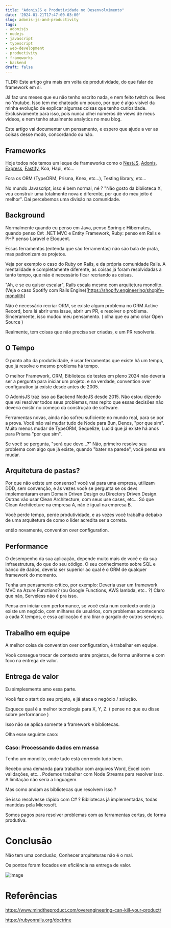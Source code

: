 ```yaml
---
title: "AdonisJS e Produtividade no Desenvolvimento"
date: '2024-01-21T17:47:00-03:00'
slug: adonis-js-and-productivity
tags:
- adonisjs
- nodejs
- javascript
- typescript
- web-development
- productivity
- frameworks
- backend
draft: false
---
```



TLDR: Este artigo gira mais em volta de produtividade, do que falar de framework em si.

Já faz uns meses que eu não tenho escrito nada, e nem feito twitch ou lives no Youtube. Isso tem me chateado um pouco, por que é algo visível da minha evolução de explicar algumas coisas que tenho curiosidade. Exclusivamente para isso, pois nunca olhei números de views de meus vídeos, e nem tenho atualmente analytics no meu blog.

Este artigo vai documentar um pensamento, e espero que ajude a ver as coisas desse modo, concordando ou não.

## Frameworks

Hoje todos nós temos um leque de frameworks como o [NestJS](https://nestjs.com/), [Adonis](https://learn.adonisjs.com/), [Express](https://expressjs.com/), [Fastify](https://fastify.dev/), Koa, Hapi, etc...

Fora os ORM (TypeORM, Prisma, Knex, etc...), Testing library, etc...

No mundo Javascript, isso é bem normal, né ? "Não gosto da biblioteca X, vou construir uma totalmente nova e diferente, por que do meu jeito é melhor". Daí percebemos uma divisão na comunidade.

## Background

Normalmente quando eu penso em Java, penso Spring e Hibernates, quando penso C#: .NET MVC e Entity Framework, Ruby: penso em Rails e PHP penso Laravel e Eloquent.

Essas ferramentas (entenda que são ferramentas) não são bala de prata, mas padronizam os projetos.

Veja por exemplo o caso do Ruby on Rails, e da própria comunidade Rails. A mentalidade é completamente diferente, as coisas já foram resolvidadas a tanto tempo, que não é necessário ficar recriando as coisas.

"Ah, e se eu quiser escalar", Rails escala mesmo com arquitetura monolito. (Veja o caso Spotify com Rails Engine)[https://shopify.engineering/shopify-monolith]

Não é necessário recriar ORM, se existe algum problema no ORM Active Record, bora lá abrir uma issue, abrir um PR, e resolver o problema. Sinceramente, isso mudou meu pensamento. ( olha que eu amo criar Open Source )

Realmente, tem coisas que não precisa ser criadas, e um PR resolveria.

## O Tempo

O ponto alto da produtividade, é usar ferramentas que existe há um tempo, que já resolve o mesmo problema há tempo.

O melhor Framework, ORM, Biblioteca de testes em pleno 2024 não deveria ser a pergunta para iniciar um projeto. e na verdade, convention over configuration já existe desde antes de 2005.

O AdonisJS traz isso ao Backend NodeJS desde 2015. Não estou dizendo que vai resolver todos seus problemas, mas repito que essas decisões não deveria existir no começo da construção de software.

Ferramentas novas, ainda não sofreu suficiente no mundo real, para se por a prova. Você não vai mudar tudo de Node para Bun, Denos, "por que sim". Muito menos mudar de TypeORM, Sequelize, Lucid que já existe há anos para Prisma "por que sim".

Se você se pergunta, "será que devo...?" Não, primeiro resolve seu problema com algo que já existe, quando "bater na parede", você pensa em mudar. 

## Arquitetura de pastas?

Por que não existe um consenso? você vai para uma empresa, utilizam DDD, sem convenção, e ás vezes você se pergunta se os devs implementaram eram Domain Driven Design ou Directory Driven Design. Outras vão usar Clean Architecture, com seus use cases, etc... Só que Clean Architecture na empresa A, não é igual na empresa B.

Você perde tempo, perde produtividade, e as vezes você trabalha debaixo de uma arquitetura de como o líder acredita ser a correta.

então novamente, convention over configuration.

## Performance

O desempenho da sua aplicação, depende muito mais de você e da sua infraestrutura, do que do seu código. O seu conhecimento sobre SQL e banco de dados, deveria ser superior ao qual é o ORM de qualquer framework do momento.

Tenha um pensamento crítico, por exemplo: Deveria usar um framework MVC na Azure Functions? (ou Google Functions, AWS lambda, etc.. ?) Claro que não, Serveless não é pra isso.

Pensa em iniciar com performance, se você está num contexto onde já existe um negócio, com milhares de usuários, com problemas acontecendo a cada X tempos, e essa aplicação é pra tirar o gargalo de outros serviços.  

## Trabalho em equipe

A melhor coisa de convention over configuration, é trabalhar em equipe. 

Você consegue trocar de contexto entre projetos, de forma uniforme e com foco na entrega de valor.

## Entrega de valor

Eu simplesmente amo essa parte. 

Você faz o start do seu projeto, e já ataca o negócio / solução.

Esquece qual é a melhor tecnologia para X, Y, Z. ( pense no que eu disse sobre performance )

Isso não se aplica somente a framework e bibliotecas.

Olha esse seguinte caso:

### Caso: Processando dados em massa

Tenho um monolito, onde tudo está correndo tudo bem. 

Recebo uma demanda para trabalhar com arquivos Word, Excel com validações, etc... Podemos trabalhar com Node Streams para resolver isso. A limitação não seria a linguagem.

Mas como andam as bibliotecas que resolvem isso ?

Se isso resolvesse rápido com C# ? Bibliotecas já implementadas, todas mantidas pela Microsoft.

Somos pagos para resolver problemas com as ferramentas certas, de forma produtiva.

# Conclusão

Não tem uma conclusão, Conhecer arquiteturas não é o mal.

Os pontos foram focados em eficiência na entrega de valor.

![image](https://github.com/AlexcastroDev/blog-alexandrocastro-dev/assets/10711649/75f0c198-556f-451b-a2e4-afed9b824b8d)

# Referências

https://www.mindtheproduct.com/overengineering-can-kill-your-product/

https://rubyonrails.org/doctrine